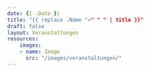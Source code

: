 ```yaml
---
date: {{ .Date }}
title: "{{ replace .Name "-" " " | title }}"
draft: false
layout: Veranstaltungen
resources:
    images:
    - name: Image
      src: "/images/veranstaltungen/"
---
```




